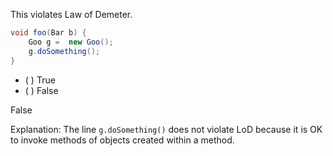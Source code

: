 <panel header=":lock::key: LoD violation?">
<question>

This violates Law of Demeter.

```java
void foo(Bar b) {
    Goo g =  new Goo();
    g.doSomething();
}
```

- ( ) True
- ( ) False

<div slot="answer">

False

Explanation: The line `g.doSomething()` does not violate LoD because it is OK to invoke methods of objects created within a method. 

</div>
</question>
</panel>

